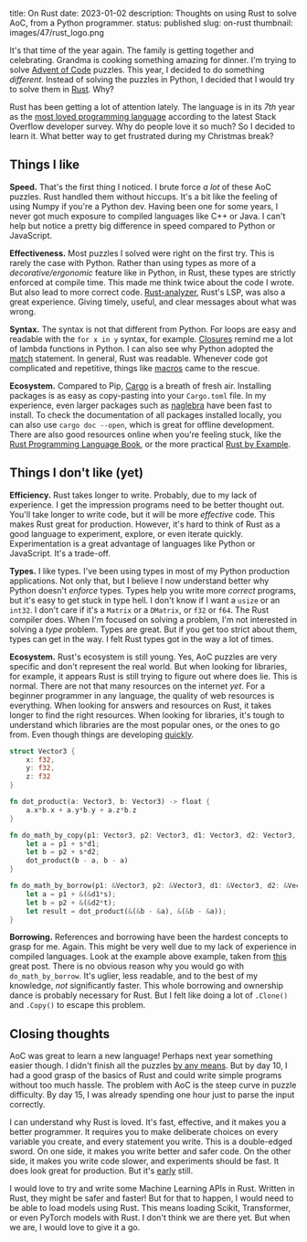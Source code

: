 title: On Rust 
date: 2023-01-02
description: Thoughts on using Rust to solve AoC, from a Python programmer. 
status: published
slug: on-rust
thumbnail: images/47/rust_logo.png

It's that time of the year again. The family is getting together and celebrating. Grandma is cooking something amazing for dinner. I'm trying to solve [Advent of Code](adventofcode.com/) puzzles. This year, I decided to do something _different_. Instead of solving the puzzles in Python, I decided that I would try to solve them in [Rust](https://www.rust-lang.org/). Why?

Rust has been getting a lot of attention lately. The language is in its _7th_ year as the [most loved programming language](https://survey.stackoverflow.co/2022/#technology-most-loved-dreaded-and-wanted) according to the latest Stack Overflow developer survey. Why do people love it so much? So I decided to learn it. What better way to get frustrated during my Christmas break?

## Things I like

**Speed.** That's the first thing I noticed. I brute force _a lot_ of these AoC puzzles. Rust handled them without hiccups. It's a bit like the feeling of using Numpy if you're a Python dev. Having been one for some years, I never got much exposure to compiled languages like C++ or Java. I can't help but notice a pretty big difference in speed compared to Python or JavaScript.

**Effectiveness.** Most puzzles I solved were right on the first try. This is rarely the case with Python. Rather than using types as more of a _decorative/ergonomic_ feature like in Python, in Rust, these types are strictly enforced at compile time. This made me think twice about the code I wrote. But also lead to more correct code. [Rust-analyzer](https://rust-analyzer.github.io/), Rust's LSP, was also a great experience. Giving timely, useful, and clear messages about what was wrong. 

**Syntax.** The syntax is not that different from Python. For loops are easy and readable with the `for x in y` syntax, for example. [Closures](https://doc.rust-lang.org/beta/rust-by-example/fn/closures.html) remind me a lot of lambda functions in Python. I can also see why Python adopted the [match](https://doc.rust-lang.org/rust-by-example/flow_control/match.html) statement. In general, Rust was readable. Whenever code got complicated and repetitive, things like [macros](https://doc.rust-lang.org/rust-by-example/macros.html) came to the rescue. 

**Ecosystem.** Compared to Pip, [Cargo](https://doc.rust-lang.org/cargo/guide/index.html) is a breath of fresh air. Installing packages is as easy as copy-pasting into your `Cargo.toml` file. In my experience, even larger packages such as [naglebra](https://docs.rs/nalgebra/latest/nalgebra/) have been fast to install. To check the documentation of all packages installed locally, you can also use `cargo doc --open`, which is great for offline development. There are also good resources online when you're feeling stuck, like the [Rust Programming Language Book](https://doc.rust-lang.org/book/), or the more practical [Rust by Example](https://doc.rust-lang.org/stable/rust-by-example/). 


## Things I don't like (yet)

**Efficiency.** Rust takes longer to write. Probably, due to my lack of experience. I get the impression programs need to be better thought out. You'll take longer to write code, but it will be more _effective_ code. This makes Rust great for production. However, it's hard to think of Rust as a good language to experiment, explore, or even iterate quickly. Experimentation is a great advantage of languages like Python or JavaScript. It's a trade-off. 

**Types.** I like types. I've been using types in most of my Python production applications. Not only that, but I believe I now understand better why Python doesn't _enforce_ types. Types help you write more _correct_ programs, but it's easy to get stuck in type hell. I don't know if I want a `usize` or an `int32`. I don't care if it's a `Matrix` or a `DMatrix`, or `f32` or `f64`. The Rust compiler does. When I'm focused on solving a problem, I'm not interested in solving a _type_ problem. Types are great. But if you get too strict about them, types can get in the way. I felt Rust types got in the way a lot of times.
 
**Ecosystem.** Rust's ecosystem is still young. Yes, AoC puzzles are very specific and don't represent the real world. But when looking for libraries, for example, it appears Rust is still trying to figure out where does lie. This is normal. There are not that many resources on the internet _yet_. For a beginner programmer in any language, the quality of web resources is everything. When looking for answers and resources on Rust, it takes longer to find the right resources. When looking for libraries, it's tough to understand which libraries are the most popular ones, or the ones to go from. Even though things are developing [quickly](https://lib.rs/). 

```rust
struct Vector3 {
    x: f32,
    y: f32,
    z: f32
}

fn dot_product(a: Vector3, b: Vector3) -> float {
    a.x*b.x + a.y*b.y + a.z*b.z
}

fn do_math_by_copy(p1: Vector3, p2: Vector3, d1: Vector3, d2: Vector3, s: f32, t: f32) -> f32 {
    let a = p1 + s*d1;
    let b = p2 + s*d2;
    dot_product(b - a, b - a)
}

fn do_math_by_borrow(p1: &Vector3, p2: &Vector3, d1: &Vector3, d2: &Vector3, s: f32, t: f32) -> f32 {
    let a = p1 + &(&d1*s);
    let b = p2 + &(&d2*t);
    let result = dot_product(&(&b - &a), &(&b - &a));
}
```

**Borrowing.** References and borrowing have been the hardest concepts to grasp for me. Again. This might be very well due to my lack of experience in compiled languages. Look at the example above example, taken from [this](https://www.forrestthewoods.com/blog/should-small-rust-structs-be-passed-by-copy-or-by-borrow/) great post. There is no obvious reason why you would go with `do_math_by_borrow`. It's uglier, less readable, and to the best of my knowledge, _not_ significantly faster. This whole borrowing and ownership dance is probably necessary for Rust. But I felt like doing a lot of `.Clone()` and `.Copy()` to escape this problem. 

## Closing thoughts

AoC was great to learn a new language! Perhaps next year something easier though. I didn't finish all the puzzles [by any means](https://www.forrestthewoods.com/blog/should-small-rust-structs-be-passed-by-copy-or-by-borrow/). But by day 10, I had a good grasp of the basics of Rust and could write simple programs without too much hassle. The problem with AoC is the steep curve in puzzle difficulty. By day 15, I was already spending one hour just to parse the input correctly. 

I can understand why Rust is loved. It's fast, effective, and it makes you a better programmer. It requires you to make deliberate choices on every variable you create, and every statement you write. This is a double-edged sword. On one side, it makes you write better and safer code. On the other side, it makes you write code slower, and experiments should be fast. It does look great for production. But it's [early](https://mdwdotla.medium.com/using-rust-at-a-startup-a-cautionary-tale-42ab823d9454) still. 

I would love to try and write some Machine Learning APIs in Rust. Written in Rust, they might be safer and faster! But for that to happen, I would need to be able to load models using Rust. This means loading Scikit, Transformer, or even PyTorch models with Rust. I don't think we are there yet. But when we are, I would love to give it a go. 